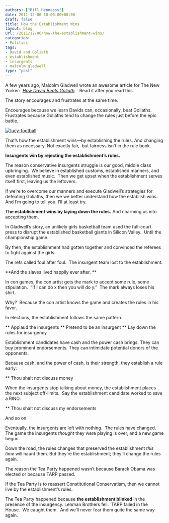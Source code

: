 ```yaml
---
authors: ["Bill Hennessy"]
date: 2011-12-06 10:00:00+00:00
draft: false
title: How the Establishment Wins
layout: blog
url: /2011/12/06/how-the-establishment-wins/
categories:
- Politics
tags:
- David and Goliath
- establishment
- insurgents
- malcolm gladwell
type: "post"
---
```


A few years ago, Malcolm Gladwell wrote an awesome article for The New Yorker:  _[How David Beats Goliath](https://www.newyorker.com/reporting/2009/05/11/090511fa_fact_gladwell?currentPage=1)._   Read it after you read this.

The story encourages and frustrates at the same time.

Encourages because we learn Davids can, occasionally, beat Goliaths.  Frustrates because Goliaths tend to change the rules just before the epic battle.

[![lucy-football](https://hennessysview.com/wp-content/uploads/2011/12/lucy-football_thumb.jpg)
](https://hennessysview.com/wp-content/uploads/2011/12/lucy-football.jpg)

That’s how the establishment wins—by establishing the rules. And changing them as necessary. Not exactly fair,  but fairness isn’t in the rule book.

**Insurgents win by rejecting the establishment’s rules.**

The reason conservative insurgents struggle is our good, middle class upbringing.  We believe in established customs, established manners, and even established music.  Then we get upset when the establishment serves itself first, leaving us the leftovers.

If we’re to overcome our manners and execute Gladwell’s strategies for defeating Goliaths, then we we better understand how the establish wins.  And I’m going to tell you. I’ll at least try.

**The establishment wins by laying down the rules.** And charming us into accepting them.

In Gladwell’s story, an unlikely girls basketball team used the full-court press to disrupt the established basketball giants in Silicon Valley.  Until the championship game.

By then, the establishment had gotten together and convinced the referees to fight against the girls.

The refs called foul after foul.  The insurgent team lost to the establishment.

**And the slaves lived happily ever after. **

In con games, the con artist gets the mark to accept some rule, some stipulation.  “If I can do x then you will do y.”  The mark always loses his shirt.

Why?  Because the con artist knows the game and creates the rules in his favor.

In elections, the establishment follows the same pattern.




** Applaud the insurgents
** Pretend to be an insurgent
** Lay down the rules for insurgency


Establishment candidates have cash and the power cash brings. They can buy prominent endorsements. They can intimidate potential donors of the opponents.

Because cash, and the power of cash, is their strength, they establish a rule early:


** Thou shalt not discuss money


When the insurgents stop talking about money, the establishment places the next subject off-limits.  Say the establishment candidate worked to save a RINO.


** Thou shalt not discuss my endorsements


And so on.

Eventually, the insurgents are left with nothing.  The rules have changed. The game the insurgents _thought_ they were playing is over, and a new game begun.

Down the road, the rules changes that preserved the establishment _this time_ will haunt them. But they’re the establishment; they’ll change the rules again.

The reason the Tea Party happened wasn’t because Barack Obama was elected or because TARP passed.

If the Tea Party is to reassert Constitutional Conservatism, then we cannot live by the establishment’s rules.

The Tea Party happened because **the establishment blinked** in the presence of the insurgency. Lehman Brothers fell.  TARP failed in the House.  We caught them.  And we’ll never fear them quite the same way again.
